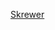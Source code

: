 [Skrewer](https://blog.kvv213.com/2015/03/vam-pisateli-dve-programmy-oblegchayushhie-sozdanie-ob-emny-h-tekstov/)
